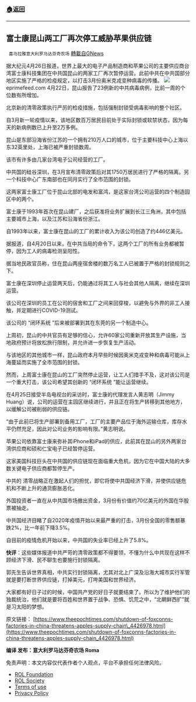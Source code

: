 ###  [:house:返回](README.md)
---


## 富士康昆山两工厂再次停工威胁苹果供应链
` 喜马拉雅意大利罗马达芬奇农场` [轉載自GNews](https://gnews.org/zh-hans/2425689/)

据大纪元4月26日报道，世界上最大的电子产品制造商和苹果公司的主要供应商台湾富士康科技集团在中共国昆山的两家工厂再次暂停运营。此前中共在中共国部分地区实施了严格的检疫规定，以打击3月份奥米克戎变种病毒的传播。
 ![](https://assets.gnews.org/wp-content/uploads/2022/04/A-3.jpg)eprimefeed.com 
4月22日，昆山报告了23例新的中共病毒病例，比前一周的个位数有所增加。
 
北京新的清零政策执行严厉的检疫措施，包括强制封锁受病毒影响的整个社区。
 
自3月新一轮疫情以来，该地区数百万居民目前处于实际封锁或软禁状态，因为每天的新病例数已上升至2万多例。
 
昆山是东部沿海省份江苏的一个拥有210万人口的城市，位于主要科技中心上海以东32英里处，上海已被严重封锁数周。
 
该市有许多由几家台湾电子公司经营的工厂。
 
中共国的硅谷深圳，在3月宣布清零政策后对其1750万居民进行了严格的隔离。另一个科技中心广东南部也在同月实行了全市范围的封锁。
 
这两家富士康工厂位于昆山北部的电发和富鸿，是这家台湾公司运营的四个制造园区中的两个。
 
富士康于1993年首次在昆山建厂，之后获准将业务扩展到长江三角洲，其中包括主要城市上海，以及江苏和沿海省份浙江。
 
自1993年以来，富士康在昆山的工厂的累计收入为该公司创造了约446亿美元。
 
据报道，自4月20日以来，在中共当局的命令下，这两个工厂的所有业务都被暂停，因为工人的病毒检测呈阳性。
 
据当地民政官员称，住在昆山两座宿舍楼的数万名工人已被置于严格的封锁规则之下。
 
富士康在深圳停止运营两天后，仍能通过将其工人与社会其他人隔离，继续在深圳运营。
 
该公司在深圳的员工在公司的宿舍和工厂之间来回穿梭，以避免与外界的非工人接触，并定期进行COVID-19测试。
 
该公司的 “闭环系统 ”后来被部署到其在东莞的另一个制造中心。
 
上周初，昆山的中共官员有足够的信心，允许60家公司重新开放其生产设施，当地政府预计将放松旅行限制，并允许进一步恢复生产活动。
 
与该地区的其他城市一样，昆山政府本月早些时候因奥米克戎变种和病毒可能从上海蔓延而实施了全市范围的封锁。
 
然而，上周富士康在昆山的工厂突然停止运营，让工人们措手不及，这对该公司是一个重大打击，该公司希望其创新的 “闭环系统 ”能让运营继续。
 
在4月25日接受半岛电视台的采访时，富士康的代理发言人黄志明（Jimmy Huang）说，公司的运营在主园区继续进行，并且正在将生产转移到其他地方，以缓解公司被削弱的供应链。
 
“由于此前已将生产部署到备用工厂，工厂的主要产品位于海外运输仓库，库存水平仍然充足，因此对公司业务的影响有限。”黄志明说。
 
苹果公司依靠富士康来弥补其iPhone和iPad的供应，此前其在昆山的另外两家台湾供应商和硕和仁宝电子已经暂停运营。
 
这家美国科技巨头在中共国的供应链现在面临重大危机，因为它在中国大陆的大多数关键电子供应商都暂停生产。
 
中共的 清零战略正在激起人们的担忧，即它将使中共国经济下滑，并使供应链危机和不断上升的通货膨胀恶化。
 
外国投资者一直在从中共国市场撤出资金，3月份有价值约70亿美元的外国在华股票被抽走。
 
中共国经济目睹了自2020年疫情开始以来最严重的打击，3月份全国的零售额暴跌2%，比一年前下降3.5%。
 
自目前的疫情危机开始以来，中共国的失业率已经上升了5.8%。
 
**快评**：这些媒体报道中共严苛的清零政策都不得要领，不懂为什么中共现在这样不顾经济下滑、民不聊生也要施行封锁隔离。
 
郭先生告诉世界真相，中共实行封锁隔离，尤其对北上广深及沿海大城市实行军管就是要打断世界供应链，打掉美元，打垮美国和世界经济。
 
大家都有好日子过的时候，中国共产党的好日子就要结束了。所以为了维护他们的独裁统治，他们就是要将百姓和世界置于战争、恐惧、饥荒之中，“北朝鲜西扩”就是习太阳的梦想。
 
原文链接：
[https://www.theepochtimes.com/shutdown-of-foxconns-factories-in-china-threatens-apples-supply-chain\_4426978.html](https://www.theepochtimes.com/shutdown-of-foxconns-factories-in-china-threatens-apples-supply-chain_4426978.html)
 
**编译 发布：意大利罗马达芬奇农场 Roma**

免责声明：本文内容仅代表作者个人观点，平台不承担任何法律风险。
  
- [ROL Foundation](https://rolfoundation.org/)
- [ROL Society](https://rolsociety.org/)
- [Terms of use](https://gnews.org/terms-of-use-3/)
- [Privacy Policy](https://gnews.org/privacy-policy/)
